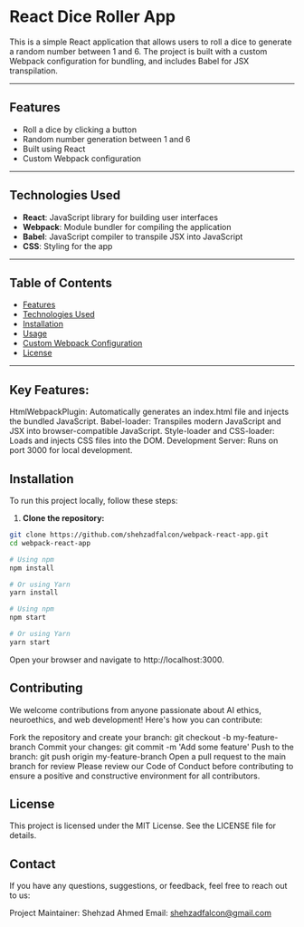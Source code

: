 # **React Dice Roller App**

This is a simple React application that allows users to roll a dice to generate a random number between 1 and 6. The project is built with a custom Webpack configuration for bundling, and includes Babel for JSX transpilation.

---

## **Features**

- Roll a dice by clicking a button
- Random number generation between 1 and 6
- Built using React
- Custom Webpack configuration

---

## **Technologies Used**

- **React**: JavaScript library for building user interfaces
- **Webpack**: Module bundler for compiling the application
- **Babel**: JavaScript compiler to transpile JSX into JavaScript
- **CSS**: Styling for the app

---

## **Table of Contents**

- [Features](#features)
- [Technologies Used](#technologies-used)
- [Installation](#installation)
- [Usage](#usage)
- [Custom Webpack Configuration](#custom-webpack-configuration)
- [License](#license)

---

## **Key Features**:
HtmlWebpackPlugin: Automatically generates an index.html file and injects the bundled JavaScript.
Babel-loader: Transpiles modern JavaScript and JSX into browser-compatible JavaScript.
Style-loader and CSS-loader: Loads and injects CSS files into the DOM.
Development Server: Runs on port 3000 for local development.



## **Installation**

To run this project locally, follow these steps:

1. **Clone the repository:**

```bash
git clone https://github.com/shehzadfalcon/webpack-react-app.git
cd webpack-react-app
```
```bash
# Using npm
npm install

# Or using Yarn
yarn install
```
```bash
# Using npm
npm start

# Or using Yarn
yarn start
```
Open your browser and navigate to http://localhost:3000.

## Contributing
We welcome contributions from anyone passionate about AI ethics, neuroethics, and web development! Here's how you can contribute:

Fork the repository and create your branch: git checkout -b my-feature-branch
Commit your changes: git commit -m 'Add some feature'
Push to the branch: git push origin my-feature-branch
Open a pull request to the main branch for review
Please review our Code of Conduct before contributing to ensure a positive and constructive environment for all contributors.


## License
This project is licensed under the MIT License. See the LICENSE file for details.

## Contact
If you have any questions, suggestions, or feedback, feel free to reach out to us:

Project Maintainer: Shehzad Ahmed
Email: shehzadfalcon@gmail.com
